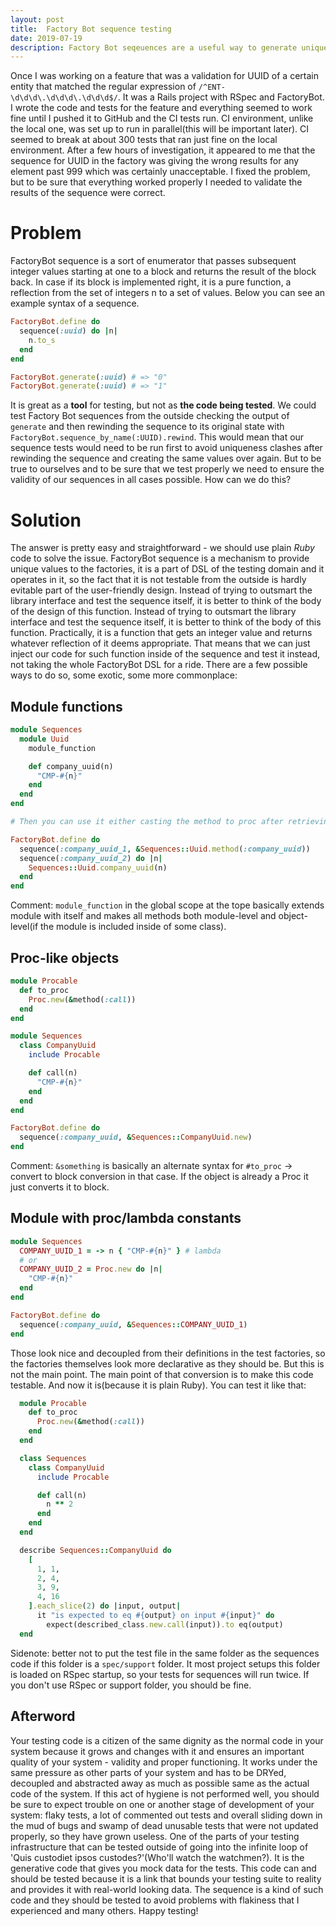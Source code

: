```yaml
---
layout: post
title:  Factory Bot sequence testing
date: 2019-07-19
description: Factory Bot seqeuences are a useful way to generate unique data for your test factories, but testing facilities also should be tested, so how can you reach that?
---
```


Once I was working on a feature that was a validation for UUID of a certain entity that matched the regular expression of `/^ENT-\d\d\d\.\d\d\d\.\d\d\d$/`. It was a Rails project with RSpec and FactoryBot. I wrote the code and tests for the feature and everything seemed to work fine until I pushed it to GitHub and the CI tests run. CI environment, unlike the local one, was set up to run in parallel(this will be important later). CI seemed to break at about 300 tests that ran just fine on the local environment. After a few hours of investigation, it appeared to me that the sequence for UUID in the factory was giving the wrong results for any element past 999 which was certainly unacceptable. I fixed the problem, but to be sure that everything worked properly I needed to validate the results of the sequence were correct.

# Problem

FactoryBot sequence is a sort of enumerator that passes subsequent integer values starting at one to a block and returns the result of the block back. In case if its block is implemented right, it is a pure function, a reflection from the set of integers n to a set of values. Below you can see an example syntax of a sequence.

```ruby
FactoryBot.define do
  sequence(:uuid) do |n|
    n.to_s
  end
end

FactoryBot.generate(:uuid) # => "0"
FactoryBot.generate(:uuid) # => "1"
```

It is great as a __tool__ for testing, but not as __the code being tested__. We could test Factory Bot sequences from the outside checking the output of `generate` and then rewinding the sequence to its original state with `FactoryBot.sequence_by_name(:UUID).rewind`. This would mean that our sequence tests would need to be run first to avoid uniqueness clashes after rewinding the sequence and creating the same values over again. But to be true to ourselves and to be sure that we test properly we need to ensure the validity of our sequences in all cases possible. How can we do this?

# Solution

The answer is pretty easy and straightforward - we should use plain *Ruby* code to solve the issue. FactoryBot sequence is a mechanism to provide unique values to the factories, it is a part of DSL of the testing domain and it operates in it, so the fact that it is not testable from the outside is hardly evitable part of the user-friendly design. Instead of trying to outsmart the library interface and test the sequence itself, it is better to think of the body of the design of this function. Instead of trying to outsmart the library interface and test the sequence itself, it is better to think of the body of this function. Practically, it is a function that gets an integer value and returns whatever reflection of it deems appropriate. That means that we can just inject our code for such function inside of the sequence and test it instead, not taking the whole FactoryBot DSL for a ride. There are a few possible ways to do so, some exotic, some more commonplace:

## Module functions

```ruby
module Sequences
  module Uuid
    module_function

    def company_uuid(n)
      "CMP-#{n}"
    end
  end
end

# Then you can use it either casting the method to proc after retrieving it with #method method or just calling it inside of the block.

FactoryBot.define do
  sequence(:company_uuid_1, &Sequences::Uuid.method(:company_uuid))
  sequence(:company_uuid_2) do |n|
    Sequences::Uuid.company_uuid(n)
  end
end
```

Comment: `module_function` in the global scope at the tope basically extends module with itself and makes all methods both module-level and object-level(if the module is included inside of some class).

## Proc-like objects
```ruby
module Procable
  def to_proc
    Proc.new(&method(:call))
  end
end

module Sequences
  class CompanyUuid
    include Procable

    def call(n)
      "CMP-#{n}"
    end
  end
end

FactoryBot.define do
  sequence(:company_uuid, &Sequences::CompanyUuid.new)
end
```

Comment: `&something` is basically an alternate syntax for `#to_proc` -> convert to block conversion in that case. If the object is already a Proc it just converts it to block.

## Module with proc/lambda constants

```ruby
module Sequences
  COMPANY_UUID_1 = -> n { "CMP-#{n}" } # lambda
  # or
  COMPANY_UUID_2 = Proc.new do |n|
    "CMP-#{n}"
  end
end

FactoryBot.define do
  sequence(:company_uuid, &Sequences::COMPANY_UUID_1)
end
```

Those look nice and decoupled from their definitions in the test factories, so the factories themselves look more declarative as they should be. But this is not the main point. The main point of that conversion is to make this code testable. And now it is(because it is plain Ruby). You can test it like that:

```ruby
  module Procable
    def to_proc
      Proc.new(&method(:call))
    end
  end

  class Sequences
    class CompanyUuid
      include Procable

      def call(n)
        n ** 2
      end
    end
  end

  describe Sequences::CompanyUuid do
    [
      1, 1,
      2, 4,
      3, 9,
      4, 16
    ].each_slice(2) do |input, output|
      it "is expected to eq #{output} on input #{input}" do
        expect(described_class.new.call(input)).to eq(output)
  end
```

Sidenote: better not to put the test file in the same folder as the sequences code if this folder is a `spec/support` folder. It most project setups this folder is loaded on RSpec startup, so your tests for sequences will run twice. If you don't use RSpec or support folder, you should be fine.

## Afterword

Your testing code is a citizen of the same dignity as the normal code in your system because it grows and changes with it and ensures an important quality of your system - validity and proper functioning. It works under the same pressure as other parts of your system and has to be DRYed, decoupled and abstracted away as much as possible same as the actual code of the system. If this act of hygiene is not performed well, you should be sure to expect trouble on one or another stage of development of your system: flaky tests, a lot of commented out tests and overall sliding down in the mud of bugs and swamp of dead unusable tests that were not updated properly, so they have grown useless. One of the parts of your testing infrastructure that can be tested outside of going into the infinite loop of 'Quis custodiet ipsos custodes?'(Who'll watch the watchmen?). It is the generative code that gives you mock data for the tests. This code can and should be tested because it is a link that bounds your testing suite to reality and provides it with real-world looking data. The sequence is a kind of such code and they should be tested to avoid problems with flakiness that I experienced and many others. Happy testing!
